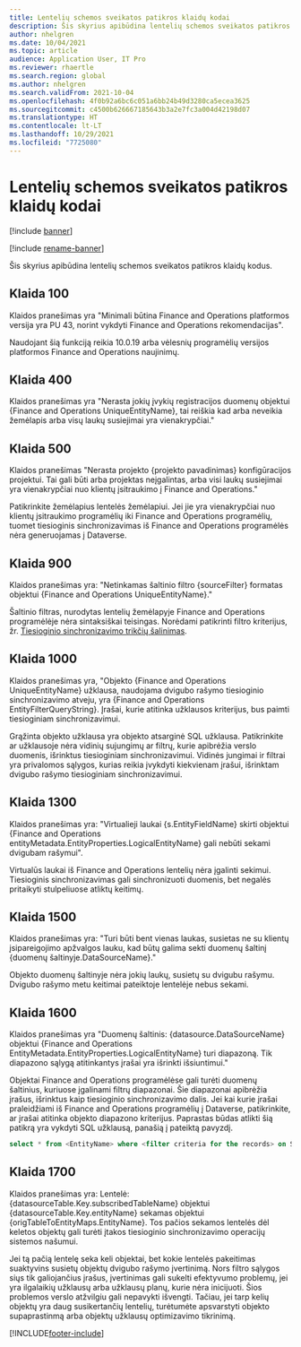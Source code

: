 ```yaml
---
title: Lentelių schemos sveikatos patikros klaidų kodai
description: Šis skyrius apibūdina lentelių schemos sveikatos patikros klaidų kodus.
author: nhelgren
ms.date: 10/04/2021
ms.topic: article
audience: Application User, IT Pro
ms.reviewer: rhaertle
ms.search.region: global
ms.author: nhelgren
ms.search.validFrom: 2021-10-04
ms.openlocfilehash: 4f0b92a6bc6c051a6bb24b49d3280ca5ecea3625
ms.sourcegitcommit: c4500b626667185643b3a2e7fc3a004d42198d07
ms.translationtype: HT
ms.contentlocale: lt-LT
ms.lasthandoff: 10/29/2021
ms.locfileid: "7725080"
---
```

# <a name="errors-codes-for-the-table-map-health-check"></a>Lentelių schemos sveikatos patikros klaidų kodai

[!include [banner](../../includes/banner.md)]

[!include [rename-banner](~/includes/cc-data-platform-banner.md)]

Šis skyrius apibūdina lentelių schemos sveikatos patikros klaidų kodus.

## <a name="error-100"></a>Klaida 100

Klaidos pranešimas yra "Minimali būtina Finance and Operations platformos versija yra PU 43, norint vykdyti Finance and Operations rekomendacijas".

Naudojant šią funkciją reikia 10.0.19 arba vėlesnių programėlių versijos platformos Finance and Operations naujinimų.

## <a name="error-400"></a>Klaida 400

Klaidos pranešimas yra "Nerasta jokių įvykių registracijos duomenų objektui \{Finance and Operations UniqueEntityName\}, tai reiškia kad arba neveikia žemėlapis arba visų laukų susiejimai yra vienakrypčiai."

## <a name="error-500"></a>Klaida 500

Klaidos pranešimas "Nerasta projekto \{projekto pavadinimas\} konfigūracijos projektui. Tai gali būti arba projektas neįgalintas, arba visi laukų susiejimai yra vienakrypčiai nuo klientų įsitraukimo į Finance and Operations."

Patikrinkite žemėlapius lentelės žemėlapiui. Jei jie yra vienakrypčiai nuo klientų įsitraukimo programėlių iki Finance and Operations programėlių, tuomet tiesioginis sinchronizavimas iš Finance and Operations programėlės nėra generuojamas į Dataverse.

## <a name="error-900"></a>Klaida 900

Klaidos pranešimas yra: "Netinkamas šaltinio filtro \{sourceFilter\} formatas objektui \{Finance and Operations UniqueEntityName\}."

Šaltinio filtras, nurodytas lentelių žemėlapyje Finance and Operations programėlėje nėra sintaksiškai teisingas. Norėdami patikrinti filtro kriterijus, žr. [Tiesioginio sinchronizavimo trikčių šalinimas](dual-write-troubleshooting-live-sync.md#live-synchronization-issues-that-are-caused-by-incorrect-query-filter-syntax-on-the-dual-write-maps).

## <a name="error-1000"></a>Klaida 1000

Klaidos pranešimas yra, "Objekto \{Finance and Operations UniqueEntityName\} užklausa, naudojama dvigubo rašymo tiesioginio sinchronizavimo atveju, yra \{Finance and Operations EntityFilterQueryString\}. Įrašai, kurie atitinka užklausos kriterijus, bus paimti tiesioginiam sinchronizavimui.

Grąžinta objekto užklausa yra objekto atsarginė SQL užklausa. Patikrinkite ar užklausoje nėra vidinių sujungimų ar filtrų, kurie apibrėžia verslo duomenis, išrinktus tiesioginiam sinchronizavimui. Vidinės jungimai ir filtrai yra privalomos sąlygos, kurias reikia įvykdyti kiekvienam įrašui, išrinktam dvigubo rašymo tiesioginiam sinchronizavimui.

## <a name="error-1300"></a>Klaida 1300

Klaidos pranešimas yra: "Virtualieji laukai \{s.EntityFieldName\} skirti objektui \{Finance and Operations entityMetadata.EntityProperties.LogicalEntityName\}  gali nebūti sekami dvigubam rašymui".

Virtualūs laukai iš Finance and Operations lentelių nėra įgalinti sekimui. Tiesioginis sinchronizavimas gali sinchronizuoti duomenis, bet negalės pritaikyti stulpeliuose atliktų keitimų.

## <a name="error-1500"></a>Klaida 1500

Klaidos pranešimas yra: "Turi būti bent vienas laukas, susietas ne su klientų įsipareigojimo apžvalgos lauku, kad būtų galima sekti duomenų šaltinį \{duomenų šaltinyje.DataSourceName\}."

Objekto duomenų šaltinyje nėra jokių laukų, susietų su dvigubu rašymu. Dvigubo rašymo metu keitimai pateiktoje lentelėje nebus sekami.

## <a name="error-1600"></a>Klaida 1600

Klaidos pranešimas yra "Duomenų šaltinis: \{datasource.DataSourceName\} objektui \{Finance and Operations EntityMetadata.EntityProperties.LogicalEntityName\} turi diapazoną. Tik diapazono sąlygą atitinkantys įrašai yra išrinkti išsiuntimui."

Objektai Finance and Operations programėlėse gali turėti duomenų šaltinius, kuriuose įgalinami filtrų diapazonai. Šie diapazonai apibrėžia įrašus, išrinktus kaip tiesioginio sinchronizavimo dalis. Jei kai kurie įrašai praleidžiami iš Finance and Operations programėlių į Dataverse, patikrinkite, ar įrašai atitinka objekto diapazono kriterijus. Paprastas būdas atlikti šią patikrą yra vykdyti SQL užklausą, panašią į pateiktą pavyzdį.

```sql
select * from <EntityName> where <filter criteria for the records> on SQL.
```

## <a name="error-1700"></a>Klaida 1700

Klaidos pranešimas yra: Lentelė: \{datasourceTable.Key.subscribedTableName\} objektui \{datasourceTable.Key.entityName\} sekamas objektui \{origTableToEntityMaps.EntityName\}. Tos pačios sekamos lentelės dėl keletos objektų gali turėti įtakos tiesioginio sinchronizavimo operacijų sistemos našumui.

Jei tą pačią lentelę seka keli objektai, bet kokie lentelės pakeitimas suaktyvins susietų objektų dvigubo rašymo įvertinimą. Nors filtro sąlygos siųs tik galiojančius įrašus, įvertinimas gali sukelti efektyvumo problemų, jei yra ilgalaikių užklausų arba užklausų planų, kurie nėra inicijuoti. Šios problemos verslo atžvilgiu gali nepavykti išvengti. Tačiau, jei tarp kelių objektų yra daug susikertančių lentelių, turėtumėte apsvarstyti objekto supaprastinmą arba objektų užklausų optimizavimo tikrinimą.

[!INCLUDE[footer-include](../../../../includes/footer-banner.md)]
